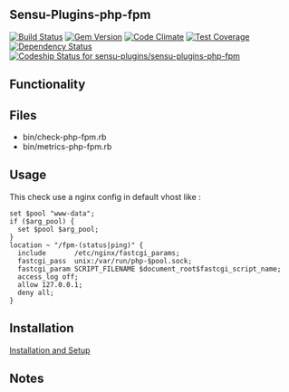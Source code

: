## Sensu-Plugins-php-fpm

[ ![Build Status](https://travis-ci.org/sensu-plugins/sensu-plugins-php-fpm.svg?branch=master)](https://travis-ci.org/sensu-plugins/sensu-plugins-php-fpm)
[![Gem Version](https://badge.fury.io/rb/sensu-plugins-php-fpm.svg)](http://badge.fury.io/rb/sensu-plugins-php-fpm)
[![Code Climate](https://codeclimate.com/github/sensu-plugins/sensu-plugins-php-fpm/badges/gpa.svg)](https://codeclimate.com/github/sensu-plugins/sensu-plugins-php-fpm)
[![Test Coverage](https://codeclimate.com/github/sensu-plugins/sensu-plugins-php-fpm/badges/coverage.svg)](https://codeclimate.com/github/sensu-plugins/sensu-plugins-php-fpm)
[![Dependency Status](https://gemnasium.com/sensu-plugins/sensu-plugins-php-fpm.svg)](https://gemnasium.com/sensu-plugins/sensu-plugins-php-fpm)
[![Codeship Status for sensu-plugins/sensu-plugins-php-fpm](https://codeship.com/projects/427ed6d0-dc04-0132-8e5a-1e3fe125131b/status?branch=master)](https://codeship.com/projects/79856)

## Functionality

## Files
 * bin/check-php-fpm.rb
 * bin/metrics-php-fpm.rb

## Usage

This check use a nginx config in default vhost like :

```
set $pool "www-data";
if ($arg_pool) {
  set $pool $arg_pool;
}
location ~ "/fpm-(status|ping)" {
  include       /etc/nginx/fastcgi_params;
  fastcgi_pass  unix:/var/run/php-$pool.sock;
  fastcgi_param SCRIPT_FILENAME $document_root$fastcgi_script_name;
  access_log off;
  allow 127.0.0.1;
  deny all;
}
```

## Installation

[Installation and Setup](http://sensu-plugins.io/docs/installation_instructions.html)

## Notes
